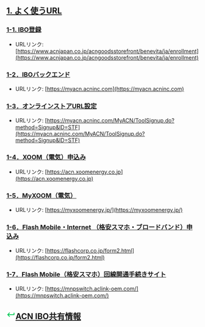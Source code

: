 ## [1. よく使うURL](01_URL.MD)

### [1-1. IBO登録](https://www.acnjapan.co.jp/acngoodsstorefront/benevita/ja/enrollment)

* URLリンク: [https://www.acnjapan.co.jp/acngoodsstorefront/benevita/ja/enrollment](https://www.acnjapan.co.jp/acngoodsstorefront/benevita/ja/enrollment)

### [1-2．IBOバックエンド](https://myacn.acninc.com)
* URLリンク: [https://myacn.acninc.com](https://myacn.acninc.com)

### [1-3．オンラインストアURL設定](https://myacn.acninc.com/MyACN/ToolSignup.do?method=Signup&ID=STF)

* URLリンク: [https://myacn.acninc.com/MyACN/ToolSignup.do?method=Signup&ID=STF](https://myacn.acninc.com/MyACN/ToolSignup.do?method=Signup&ID=STF)

### [1-4．XOOM（電気）申込み](https://acn.xoomenergy.co.jp)
* URLリンク: [https://acn.xoomenergy.co.jp](https://acn.xoomenergy.co.jp)

### [1-5．MyXOOM（電気）](https://myxoomenergy.jp/)
* URLリンク: [https://myxoomenergy.jp/](https://myxoomenergy.jp/)

### [1-6．Flash Mobile・Internet （格安スマホ・ブロードバンド）申込み](https://flashcorp.co.jp/form2.html)
* URLリンク: [https://flashcorp.co.jp/form2.html](https://flashcorp.co.jp/form2.html)

### [1-7．Flash Mobile（格安スマホ）回線開通手続きサイト](https://mnpswitch.aclink-oem.com/)
* URLリンク: [https://mnpswitch.aclink-oem.com/](https://mnpswitch.aclink-oem.com/)

## ![](static/keyboard-return-24.png)[ACN IBO共有情報](00_FAQ.md)